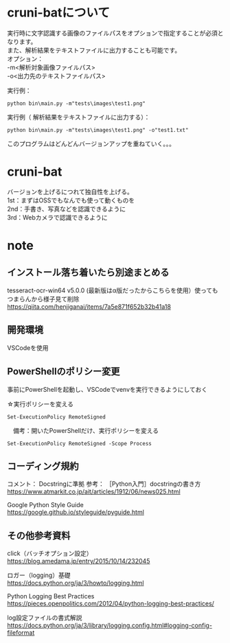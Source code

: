 # cruni-batについて
実行時に文字認識する画像のファイルパスをオプションで指定することが必須となります。  
また、解析結果をテキストファイルに出力することも可能です。  
オプション：  
-m<解析対象画像ファイルパス>  
-o<出力先のテキストファイルパス>  

実行例：
```
python bin\main.py -m"tests\images\test1.png"  
```

実行例（
解析結果をテキストファイルに出力する）：  
```
python bin\main.py -m"tests\images\test1.png" -o"test1.txt"  
```

このプログラムはどんどんバージョンアップを重ねていく。。。

# cruni-bat
バージョンを上げるにつれて独自性を上げる。  
1st：まずはOSSでもなんでも使って動くものを  
2nd：手書き、写真などを認識できるように  
3rd：Webカメラで認識できるように  

# note
## インストール落ち着いたら別途まとめる
tesseract-ocr-win64 v5.0.0 (最新版はα版だったからこちらを使用）使ってもつまらんから様子見て削除  
https://qiita.com/henjiganai/items/7a5e871f652b32b41a18    

## 開発環境
VSCodeを使用

## PowerShellのポリシー変更
事前にPowerShellを起動し、VSCodeでvenvを実行できるようにしておく  

☆実行ポリシーを変える  
```
Set-ExecutionPolicy RemoteSigned
```
  
　備考：開いたPowerShellだけ、実行ポリシーを変える  
```
Set-ExecutionPolicy RemoteSigned -Scope Process
```
  
## コーディング規約
コメント：  Docstringに準拠
参考：
［Python入門］docstringの書き方  
https://www.atmarkit.co.jp/ait/articles/1912/06/news025.html

Google Python Style Guide  
https://google.github.io/styleguide/pyguide.html

## その他参考資料
click（バッチオプション設定）  
https://blog.amedama.jp/entry/2015/10/14/232045

ロガー（logging）基礎  
https://docs.python.org/ja/3/howto/logging.html

Python Logging Best Practices  
https://pieces.openpolitics.com/2012/04/python-logging-best-practices/

log設定ファイルの書式解説  
https://docs.python.org/ja/3/library/logging.config.html#logging-config-fileformat


